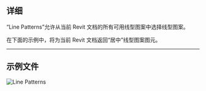 ## 详细
“Line Patterns”允许从当前 Revit 文档的所有可用线型图案中选择线型图案。

在下面的示例中，将为当前 Revit 文档返回“居中”线型图案图元。
___
## 示例文件

![Line Patterns](./DSRevitNodesUI.LinePatterns_img.jpg)
